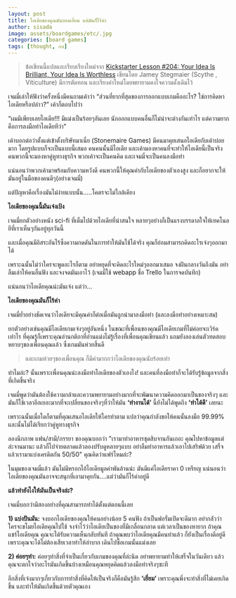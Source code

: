 ```yaml
---
layout: post
title: ไอเดียของคุณมันยอดเยี่ยม แต่มันก็ไร้ค่า
author: sisada
image: assets/boardgames/etc/.jpg
categories: [board games]
tags: [thought, กบ]
---
```


> ข้อเขียนนี้แปลและเรียบเรียงใหม่จาก [Kickstarter Lesson #204: Your Idea Is Brilliant, Your Idea Is Worthless](https://stonemaiergames.com/kickstarter-lesson-204-your-idea-is-brilliant-your-idea-is-worthless/) เขียนโดย Jamey Stegmaier (Scythe , Viticulture) มีการตัดทอน และเรียงคำใหม่โดยพยายามคงใจความดั้งเดิมไว้


เจมมี่เล่าให้ฟังว่าครั้งหนึ่งมีคนถามเค้าว่า “ส่วนที่ยากที่สุดของการออกแบบเกมคืออะไร? ใช่การคิดหาไอเดียหรือปล่าว?” เค้าก็ตอบไปว่า


“ผมมีเพียบเลยไอเดีย!!! มีแม่งเป็นร้อยๆอันเลย นักออกแบบคนอื่นก็ไม่น่าจะต่างกันเท่าไร แต่ความยากคือการลงมือทำไอเดียทีว่า”


เค้าบอกต่อว่าตั้งแต่เข้าตั้งบริษัทมาเนี่ย (Stonemaire Games) มีคนมาคุยเสนอไอเดียกับเค้าบ่อยมาก โดยรูปแบบก็จะเป็นแบบนี้เสมอ คนคนนั้นมีไอเดีย และเค้ามองหาคนที่จะทำให้ไอเดียนี้เป็นจริง คนพวกนี้จะมองหาคู่หูทางธุรกิจ พวกเค้าจะเป็นคนคิด และเจมมี่จะเป็นคนลงมือทำ


แน่นอนว่าพวกเค้ามาพร้อมกับความหวังดี คนพวกนี้ให้คุณค่ากับไอเดียของตัวเองสูง และก็อยากจะให้มันอยู่ในมือของคนดีๆ(อย่างเจมมี่)


แต่ปัญหาคือเรื่องมันไม่ง่ายแบบนั้น.....โคตรจะไม่ใกล้เคียง


**ไอเดียของคุณนี้มันเจ๋งเป้ง**


เจมมี่ยกตัวอย่างหนัง sci-fi ที่เต็มไปด้วยไอเดียที่น่าสนใจ หลายๆอย่างก็เป็นแรงบรรดาลใจให้เทคโนลยีที่เราเห็นๆกันอยู่ทุกวันนี้


และเมื่อคุณมีอิสระอันไร้ซึ่งความกดดันในการทำให้มันใช้ได้จริง คุณก็ย่อมสามารถคิดอะไรเจ๋งๆออกมาได้


เพราะฉนั้นไม่ว่าใครจะพูดอะไรก็ตาม อย่าหยุดที่จะคิดอะไรใหม่ๆออกมาเสมอ จงฝันกลางวันถึงมัน อย่าลืมเล่าให้คนอื่นฟัง และจงจดมันเอาไว้ (เจมมี่ใช้ webapp ชื่อ Trello ในการจดบันทึก)


แน่นอนว่าไอเดียคุณน่ะมันเจ๋ง แต่ว่า...


**ไอเดียของคุณมันก็ไร้ค่า**


เจมมี่ย้ำอย่างชัดเจนว่าไอเดียจะมีคุณค่าก็ต่อเมื่อมันถูกนำมาลงมือทำ (และลงมือทำอย่างเหมาะสม)


ยกตัวอย่างเช่นคุณมีไอเดียเกมเจ๋งๆอยู่อันหนึ่ง ในขณะที่เพื่อนของคุณมีไอเดียเกมที่ไม่ค่อยจะเวิร์คเท่าไร ที่คุณรู้ก็เพราะคุณอ่านกติกาที่อ่านแม่งไม่รู้เรื่องที่เพื่อนคุณเขียนแล้ว แถมยังลองเล่นตัวทดสอบหยาบๆของเพื่อนคุณแล้ว ซึ่งเกมมันห่วยสิ้นดี



> 
> และเกมห่วยๆของเพื่อนคุณ ก็มีค่ามากกว่าไอเดียของคุณนับร้อยเท่า
> 
> 
> 


ทำไมล่ะ? นั้นเพราะเพื่อนคุณน่ะลงมือทำไอเดียของตัวเองไง! และคนที่ลงมือทำก็จะได้รับรู้ข้อมูลจากสิ่งที่เกิดขึ้นจริง


เจมมี่พูดว่ามันต้องใช้ความกล้าและความพยายามอย่างมากที่จะพัฒนาความคิดออกมาเป็นของจริงๆ และมันก็ใช้เวลาอีกเยอะมากที่จะเปลี่ยนของจริงๆที่ว่าให้มัน **‘ทำงานได้’** นี้ยังไม่ได้พูดถึง **‘ทำได้ดี’** เลยนะ


เพราะฉนั้นเมื่อใดก็ตามที่คุณเสนอไอเดียให้ใครทำตาม แปลว่าคุณกำลังขอให้คนนั้นลงมือ 99.99% และนั้นไม่ได้เรียกว่าคู่หูทางธุรกิจ


ลองนึกภาพ แฟน/สามี/ภรรยา ของคุณบอกว่า "เรามาทำอาหารชุดสิบจานกันเถอะ คุณไปหาข้อมูลแต่ล่ะจานมานะ แล้วก็ไปจ่ายตลาดแล้วลองปรับดูหลายๆแบบ อย่าลืมทำอาหารแล้วเอาไปเสริฟด้วย เสร็จแล้วเรามาแบ่งเครดิตกัน 50/50" คุณคิดว่าแฟร์ไหมล่ะ?


ในมุมของเจมมี่แล้ว มันไม่มีหรอกไอ้ไอเดียมูลค่าพันล้านน่ะ มันมีแค่ไอเดียราคา 0 เหรียญ แน่นอนว่าไอเดียของคุณมันอาจจะสนุกที่เอามาคุยกัน....แต่ว่ามันก็ไร้ค่าอยู่ดี


**แล้วทำยังไงให้มันเป็นจริงล่ะ?**


เจมมี่บอกว่ามีสองอย่างที่คุณสามารถทำได้ตั้งแต่ตอนนี้เลย


**1) แบ่งปันมัน:** จงบอกไอเดียของคุณให้คนอย่างน้อย 5 คนฟัง ถ้าเป็นฟอรั่มเปิดจะดีมาก อย่ากลัวว่าใครจะขโมยไอเดียคุณไปใช้ จงจำไว้ว่าไอเดียเป็นของที่มีเกลื่อนกลาด แต่เวลาเป็นของหายาก ถ้าคุณแชร์ไอเดียคุณ คุณจะได้รับความเห็นกลับทันที ถ้าคุณพบว่าไอเดียคุณมีคนทำแล้ว ก็ยังเป็นเรื่องดีอยู่ดี เพราะคุณจะได้ไม่ต้องเสียเวลาทำให้ลำบาก เดินไปซื้อเกมนั้นแม่งเลย


**2) ค่อยๆทำ:** ค่อยๆทำสิ่งที่จำเป็นเกี่ยวกับเกมของคุณที่ล่ะนิด อย่าพยายามทำให้เสร็จในวันเดียว แล้วคุณจะตกใจว่าอะไรมันเกิดขึ้นบ้างเหมือนคุณหยุดคิดแล้วลงมือทำจริงๆซะที


อีกสิ่งที่เจ๋งมากๆเกี่ยวกับการทำสิ่งที่คิดให้เป็นจริงก็คือมันรู้สึก **’เยี่ยม’** เพราะคุณพึ่งจะทำสิ่งที่ไม่เคยเกิดขึ้น และทำให้มันเกิดขึ้นด้วยตัวคุณเอง

